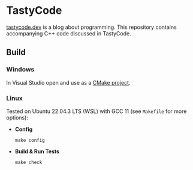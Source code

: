 # TastyCode

[tastycode.dev](https://tastycode.dev) is a blog about programming. This repository contains
accompanying C++ code discussed in TastyCode.


## Build

### Windows

In Visual Studio open and use as a
[CMake project](https://learn.microsoft.com/en-us/cpp/build/cmake-projects-in-visual-studio).

### Linux

Tested on Ubuntu 22.04.3 LTS (WSL) with GCC 11 (see `Makefile` for more options):

- **Config**

  ```
  make config
  ```

- **Build & Run Tests**

  ```
  make check
  ```
